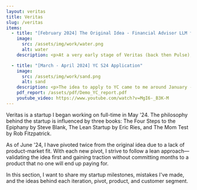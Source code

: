 ```yaml
---
layout: veritas
title: Veritas
slug: /veritas
items:
  - title: "[February 2024] The Original Idea - Financial Advisor LLM for Retail Investors"
    image:
      src: /assets/img/work/water.png
      alt: water
    description: <p>At a very early stage of Veritas (back then Pulse), I concluded that general-purpose LLMs were not great at answering domain-specific questions and accessing niche information online. In my view, the future lay in fine-tuning/retraining on data from specific tasks, rather than on scraped data from all over the Internet.</p> <p>Since I was mainly interested in Quant Finance, I started testing open-source models to see how they'd answer questions on portfolio allocation, stochastic modeling, finance/economic theories, trading considerations, and more. As expected, the results were too generic and lacked good references. My initial idea was to build an AI financial advisor by simply taking an open-source LLM and fine-tuning it using relevant websites, books, forums, and articles.</p> <p>I started by using Alpaca LoRA 4-bit and quickly noticed some performance issues and hallucinations when using the 7B model. Using LoRA outside of Alpaca seemed like a lot of friction back then. Alpaca was not as good as GPT-4 or Mistral's large model. I met someone who recommended using RAG (Retrieval Augmented Generation) with AnythingLLM to quickly eliminate any product risk. AnythingLLM is a nice UI where a user can emulate a domain-specific database by uploading PDFs, text files, etc., which the model of your choice will refer to in the answers.</p> <p>Now that the product risk had been removed, the billion-dollar question was if there was a market for it...</p>

  - title: "[March - April 2024] YC S24 Application"
    image:
      src: /assets/img/work/sand.png
      alt: sand
    description: <p>The idea to apply to YC came to me around January - February 2024, and luckily, I had plenty of time to prepare before the deadline. Knowing the challenges of startups, my first priority was to find the right cofounder. Despite tapping into my network, changing cities frequently meant I didn't know many technical people in Austin.</p> <p>While long-distance collaboration can work, I felt that in-person interactions were crucial for a startup's success. Many of my friends faced legal constraints due to visas and permits, and those without such issues were hesitant to join a venture without proven market fit.</p> <p>I didn't give up and registered on the YC co-founder matching platform, starting to "date" potential co-founders here in Austin. Soon after, I found a solid CTO, and we began working together. We brainstormed different ideas, read case studies, shared insights into LLMs, focusing on finding an "acute and frequent" problem.</p> <p>Among many case studies, I remember reading about <a href="https://www.news.aakashg.com/p/rocket-plus-truebill">Truebill's story</a>, thinking that their idea was genius and simple—cancel useless subscriptions and/or negotiate new rates. I got super inspired by this and immediately suggested we build Truebill for financial products. Asset managers charge investors a monthly "subscription" for investing in their product, also known as a management fee. The idea was to look into your portfolio (multiple investment accounts), analyze how much you're paying for an ETF/Mutual Fund, and recommend the most similar product at a lower cost.</p> <p>Our prototype collected your investment data through Excel/Plaid and provided an actionable report showing if you're overpaying for a given category. Think of the S&P 500 index; the most liquid S&P 500 ETF is SPY, which charges you 0.09%. There is an alternative four times cheaper—SPLG, a tracking index ETF by State Street that charges 0.02%. Both ETFs perform the exact same function, and even though SPLG is less liquid, it shouldn't matter if you're investing long-term. Thus, there is a clear, cost-effective solution to your problem.</p> <p>A few weeks before the application deadline, I realized that the partnership with the CTO was not working out, so I decided to build the prototype myself and apply solo. I quickly developed an MVP in three weeks and even added a custom-made chatbot to follow up on the recommendations. The pipeline was &quot;share your holdings -&gt; get a report showing how much you can save -&gt; follow up on the recommendations with an AI chatbot.&quot; The demo worked well, and I recorded a 3-minute video for YC and sent my application. </p>
    pdf_report: /assets/pdf/Demo_YC_report.pdf
    youtube_video: https://www.youtube.com/watch?v=MgI6-_B3K-M
---
```


<p>
Veritas is a startup I began working on full-time in May '24. The philosophy behind the startup is influenced by three books: The Four Steps to the Epiphany by Steve Blank, The Lean Startup by Eric Ries, and The Mom Test by Rob Fitzpatrick.
</p>

<p>
As of June '24, I have pivoted twice from the original idea due to a lack of product-market fit. With each new pivot, I strive to follow a lean approach—validating the idea first and gaining traction without committing months to a product that no one will end up paying for.</p> <p>In this section, I want to share my startup milestones, mistakes I've made, and the ideas behind each iteration, pivot, product, and customer segment.
</p>
